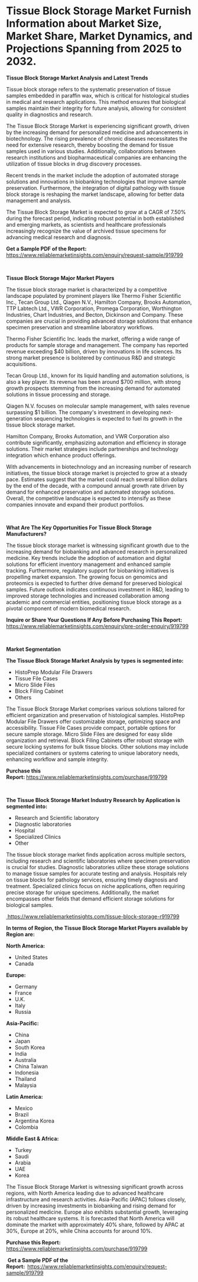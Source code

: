 <p><h1>Tissue Block Storage Market Furnish Information about Market Size, Market Share, Market Dynamics, and Projections Spanning from 2025 to 2032.</h1></p><p><strong>Tissue Block Storage Market Analysis and Latest Trends</strong></p>
<p><p>Tissue block storage refers to the systematic preservation of tissue samples embedded in paraffin wax, which is critical for histological studies in medical and research applications. This method ensures that biological samples maintain their integrity for future analysis, allowing for consistent quality in diagnostics and research.</p><p>The Tissue Block Storage Market is experiencing significant growth, driven by the increasing demand for personalized medicine and advancements in biotechnology. The rising prevalence of chronic diseases necessitates the need for extensive research, thereby boosting the demand for tissue samples used in various studies. Additionally, collaborations between research institutions and biopharmaceutical companies are enhancing the utilization of tissue blocks in drug discovery processes.</p><p>Recent trends in the market include the adoption of automated storage solutions and innovations in biobanking technologies that improve sample preservation. Furthermore, the integration of digital pathology with tissue block storage is reshaping the market landscape, allowing for better data management and analysis.</p><p>The Tissue Block Storage Market is expected to grow at a CAGR of 7.50% during the forecast period, indicating robust potential in both established and emerging markets, as scientists and healthcare professionals increasingly recognize the value of archived tissue specimens for advancing medical research and diagnosis.</p></p>
<p><strong>Get a Sample PDF of the Report:&nbsp;</strong> <a href="https://www.reliablemarketinsights.com/enquiry/request-sample/919799?utm_campaign=3213&utm_medium=2&utm_source=Github&utm_content=ia&utm_term=16042025&utm_id=tissue-block-storage">https://www.reliablemarketinsights.com/enquiry/request-sample/919799</a></p>
<p>&nbsp;</p>
<p><strong>Tissue Block Storage Major Market Players</strong></p>
<p><p>The tissue block storage market is characterized by a competitive landscape populated by prominent players like Thermo Fisher Scientific Inc., Tecan Group Ltd., Qiagen N.V., Hamilton Company, Brooks Automation, TTP Labtech Ltd., VWR Corporation, Promega Corporation, Worthington Industries, Chart Industries, and Becton, Dickinson and Company. These companies are crucial in providing advanced storage solutions that enhance specimen preservation and streamline laboratory workflows.</p><p>Thermo Fisher Scientific Inc. leads the market, offering a wide range of products for sample storage and management. The company has reported revenue exceeding $40 billion, driven by innovations in life sciences. Its strong market presence is bolstered by continuous R&D and strategic acquisitions.</p><p>Tecan Group Ltd., known for its liquid handling and automation solutions, is also a key player. Its revenue has been around $700 million, with strong growth prospects stemming from the increasing demand for automated solutions in tissue processing and storage. </p><p>Qiagen N.V. focuses on molecular sample management, with sales revenue surpassing $1 billion. The company's investment in developing next-generation sequencing technologies is expected to fuel its growth in the tissue block storage market.</p><p>Hamilton Company, Brooks Automation, and VWR Corporation also contribute significantly, emphasizing automation and efficiency in storage solutions. Their market strategies include partnerships and technology integration which enhance product offerings.</p><p>With advancements in biotechnology and an increasing number of research initiatives, the tissue block storage market is projected to grow at a steady pace. Estimates suggest that the market could reach several billion dollars by the end of the decade, with a compound annual growth rate driven by demand for enhanced preservation and automated storage solutions. Overall, the competitive landscape is expected to intensify as these companies innovate and expand their product portfolios.</p></p>
<p>&nbsp;</p>
<p><strong>What Are The Key Opportunities For Tissue Block Storage Manufacturers?</strong></p>
<p><p>The tissue block storage market is witnessing significant growth due to the increasing demand for biobanking and advanced research in personalized medicine. Key trends include the adoption of automation and digital solutions for efficient inventory management and enhanced sample tracking. Furthermore, regulatory support for biobanking initiatives is propelling market expansion. The growing focus on genomics and proteomics is expected to further drive demand for preserved biological samples. Future outlook indicates continuous investment in R&D, leading to improved storage technologies and increased collaboration among academic and commercial entities, positioning tissue block storage as a pivotal component of modern biomedical research.</p></p>
<p><strong>Inquire or Share Your Questions If Any Before Purchasing This Report:</strong> <a href="https://www.reliablemarketinsights.com/enquiry/pre-order-enquiry/919799?utm_campaign=3213&utm_medium=2&utm_source=Github&utm_content=ia&utm_term=16042025&utm_id=tissue-block-storage">https://www.reliablemarketinsights.com/enquiry/pre-order-enquiry/919799</a></p>
<p>&nbsp;</p>
<p><strong>Market Segmentation</strong></p>
<p><strong>The Tissue Block Storage Market Analysis by types is segmented into:</strong></p>
<p><ul><li>HistoPrep Modular File Drawers</li><li>Tissue File Cases</li><li>Micro Slide Files</li><li>Block Filing Cabinet</li><li>Others</li></ul></p>
<p><p>The Tissue Block Storage Market comprises various solutions tailored for efficient organization and preservation of histological samples. HistoPrep Modular File Drawers offer customizable storage, optimizing space and accessibility. Tissue File Cases provide compact, portable options for secure sample storage. Micro Slide Files are designed for easy slide organization and retrieval. Block Filing Cabinets offer robust storage with secure locking systems for bulk tissue blocks. Other solutions may include specialized containers or systems catering to unique laboratory needs, enhancing workflow and sample integrity.</p></p>
<p><strong>Purchase this Report:&nbsp;</strong><a href="https://www.reliablemarketinsights.com/purchase/919799?utm_campaign=3213&utm_medium=2&utm_source=Github&utm_content=ia&utm_term=16042025&utm_id=tissue-block-storage">https://www.reliablemarketinsights.com/purchase/919799</a></p>
<p>&nbsp;</p>
<p><strong>The Tissue Block Storage Market Industry Research by Application is segmented into:</strong></p>
<p><ul><li>Research and Scientific laboratory</li><li>Diagnostic laboratories</li><li>Hospital</li><li>Specialized Clinics</li><li>Other</li></ul></p>
<p><p>The tissue block storage market finds application across multiple sectors, including research and scientific laboratories where specimen preservation is crucial for studies. Diagnostic laboratories utilize these storage solutions to manage tissue samples for accurate testing and analysis. Hospitals rely on tissue blocks for pathology services, ensuring timely diagnosis and treatment. Specialized clinics focus on niche applications, often requiring precise storage for unique specimens. Additionally, the market encompasses other fields that demand efficient storage solutions for biological samples.</p></p>
<p><a href="https://www.reliablemarketinsights.com/tissue-block-storage-r919799?utm_campaign=3213&utm_medium=2&utm_source=Github&utm_content=ia&utm_term=16042025&utm_id=tissue-block-storage">&nbsp;https://www.reliablemarketinsights.com/tissue-block-storage-r919799</a></p>
<p><strong>In terms of Region, the Tissue Block Storage Market Players available by Region are:</strong></p>
<p>
    <p> <strong> North America: </strong>
        <ul>
            <li>United States</li>
            <li>Canada</li>
        </ul>
        </p> 
    <p> <strong> Europe: </strong>
        <ul>
            <li>Germany</li>
            <li>France</li>
            <li>U.K.</li>
            <li>Italy</li>
            <li>Russia</li>
        </ul>
        </p> 
    <p> <strong> Asia-Pacific: </strong>
        <ul>
            <li>China</li>
            <li>Japan</li>
            <li>South Korea</li>
            <li>India</li>
            <li>Australia</li>
            <li>China Taiwan</li>
            <li>Indonesia</li>
            <li>Thailand</li>
            <li>Malaysia</li>
        </ul>
        </p> 
    <p> <strong> Latin America: </strong>
        <ul>
            <li>Mexico</li>
            <li>Brazil</li>
            <li>Argentina Korea</li>
            <li>Colombia</li>
        </ul>
        </p> 
    <p> <strong> Middle East & Africa: </strong>
        <ul>
            <li>Turkey</li>
            <li>Saudi</li>
            <li>Arabia</li>
            <li>UAE</li>
            <li>Korea</li>
        </ul>
    </p>
    </p>
<p><p>The Tissue Block Storage Market is witnessing significant growth across regions, with North America leading due to advanced healthcare infrastructure and research activities. Asia-Pacific (APAC) follows closely, driven by increasing investments in biobanking and rising demand for personalized medicine. Europe also exhibits substantial growth, leveraging its robust healthcare systems. It is forecasted that North America will dominate the market with approximately 40% share, followed by APAC at 30%, Europe at 20%, while China accounts for around 10%.</p></p>
<p><strong>Purchase this Report: </strong><a href="https://www.reliablemarketinsights.com/purchase/919799?utm_campaign=3213&utm_medium=2&utm_source=Github&utm_content=ia&utm_term=16042025&utm_id=tissue-block-storage">https://www.reliablemarketinsights.com/purchase/919799</a></p>
<p>&nbsp;<strong>Get a Sample PDF of the Report:&nbsp;&nbsp;</strong><a href="https://www.reliablemarketinsights.com/enquiry/request-sample/919799?utm_campaign=3213&utm_medium=2&utm_source=Github&utm_content=ia&utm_term=16042025&utm_id=tissue-block-storage">https://www.reliablemarketinsights.com/enquiry/request-sample/919799</a></p>
<p><strong></strong></p>
<p><p></p><p></p><p></p></p>